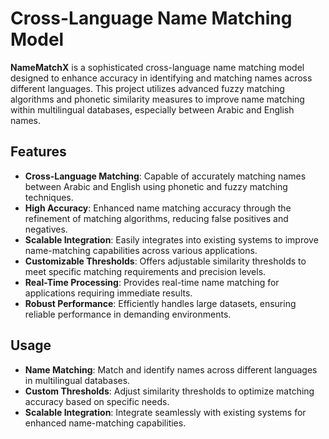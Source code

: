 # Cross-Language Name Matching Model

**NameMatchX** is a sophisticated cross-language name matching model designed to enhance accuracy in identifying and matching names across different languages. This project utilizes advanced fuzzy matching algorithms and phonetic similarity measures to improve name matching within multilingual databases, especially between Arabic and English names.

## Features

- **Cross-Language Matching**: Capable of accurately matching names between Arabic and English using phonetic and fuzzy matching techniques.
- **High Accuracy**: Enhanced name matching accuracy through the refinement of matching algorithms, reducing false positives and negatives.
- **Scalable Integration**: Easily integrates into existing systems to improve name-matching capabilities across various applications.
- **Customizable Thresholds**: Offers adjustable similarity thresholds to meet specific matching requirements and precision levels.
- **Real-Time Processing**: Provides real-time name matching for applications requiring immediate results.
- **Robust Performance**: Efficiently handles large datasets, ensuring reliable performance in demanding environments.

## Usage

- **Name Matching**: Match and identify names across different languages in multilingual databases.
- **Custom Thresholds**: Adjust similarity thresholds to optimize matching accuracy based on specific needs.
- **Scalable Integration**: Integrate seamlessly with existing systems for enhanced name-matching capabilities.
